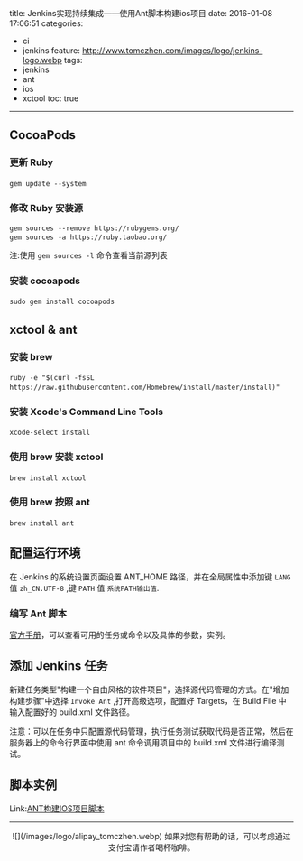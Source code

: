 title: Jenkins实现持续集成——使用Ant脚本构建ios项目
date: 2016-01-08 17:06:51
categories: 
  - ci
  - jenkins
feature: http://www.tomczhen.com/images/logo/jenkins-logo.webp
tags: 
  - jenkins
  - ant
  - ios
  - xctool
toc: true
---
<h2 id="cocoapods">CocoaPods</h2>

<h3 id="ruby-update">更新 Ruby</h3>

`gem update --system`

<h3 id="ruby-change">修改 Ruby 安装源</h3>

```
gem sources --remove https://rubygems.org/
gem sources -a https://ruby.taobao.org/
```
注:使用 `gem sources -l` 命令查看当前源列表

<h3 id="cocoapods-install">安装 cocoapods</h3>

`sudo gem install cocoapods`

<h2 id="xctool-install">xctool & ant</h2>

<h3 id="brew-install">安装 brew </h3>

`ruby -e "$(curl -fsSL https://raw.githubusercontent.com/Homebrew/install/master/install)"`

<h3 id="xcode-install">安装 Xcode's Command Line Tools</h3>

`xcode-select install`

<h3 id="brew-xctool-install">使用 brew 安装 xctool</h3>

`brew install xctool`

<h3 id="brew-ant-install">使用 brew 按照 ant</h3>

`brew install ant`

<h2 id = "config-jenkins-env">配置运行环境</h2>

在 Jenkins 的系统设置页面设置 ANT_HOME 路径，并在全局属性中添加键 `LANG` 值 `zh_CN.UTF-8` ,键 `PATH` 值 `系统PATH输出值`.

<h3 id = "create-build">编写 Ant 脚本</h3>

[官方手册](https://ant.apache.org/manual/tasksoverview.html)，可以查看可用的任务或命令以及具体的参数，实例。

<!-- more -->

<h2 id="create-jenkins-job">添加 Jenkins 任务</h2>

新建任务类型"构建一个自由风格的软件项目"，选择源代码管理的方式。在"增加构建步骤"中选择 `Invoke Ant` ,打开高级选项，配置好 Targets，在 Build File 中输入配置好的 build.xml 文件路径。

注意：可以在任务中只配置源代码管理，执行任务测试获取代码是否正常，然后在服务器上的命令行界面中使用 ant 命令调用项目中的 build.xml 文件进行编译测试。


<h2 id="exmple">脚本实例</h2>

Link:[ANT构建IOS项目脚本](http://www.tomczhen.com/ci/jenkins/ant-build-ios-scripts/)

---

<div align="center">
![](/images/logo/alipay_tomczhen.webp)  
如果对您有帮助的话，可以考虑通过支付宝请作者喝杯咖啡。
</div>
